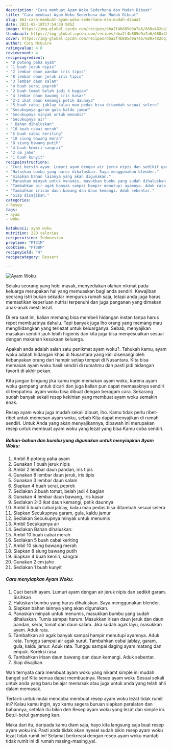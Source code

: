 ```yaml
---
description: "Cara membuat Ayam Woku Sederhana dan Mudah Dibuat"
title: "Cara membuat Ayam Woku Sederhana dan Mudah Dibuat"
slug: 861-cara-membuat-ayam-woku-sederhana-dan-mudah-dibuat
date: 2021-05-18T17:54:39.985Z
image: https://img-global.cpcdn.com/recipes/dba2f4b885d9a7a6/680x482cq70/ayam-woku-foto-resep-utama.jpg
thumbnail: https://img-global.cpcdn.com/recipes/dba2f4b885d9a7a6/680x482cq70/ayam-woku-foto-resep-utama.jpg
cover: https://img-global.cpcdn.com/recipes/dba2f4b885d9a7a6/680x482cq70/ayam-woku-foto-resep-utama.jpg
author: Cory McGuire
ratingvalue: 4.8
reviewcount: 4
recipeingredient:
- "8 potong paha ayam"
- "1 buah jeruk nipis"
- "2 lembar daun pandan iris tipis"
- "8 lembar daun jeruk iris tipis"
- "3 lembar daun salam"
- "4 buah serai peprek"
- "2 buah tomat belah jadi 4 bagian"
- "4 lembar daun bawang iris kasar"
- "2-3 ikat daun kemangi petik daunnya"
- "5 buah cabai jablay kalau mau pedas bisa ditambah sesuai selera"
- "Secukupnya garam gula kaldu jamur"
- "Secukupnya minyak untuk menumis"
- "Secukupnya air"
- " Bahan dihaluskan"
- "10 buah cabai merah"
- "5 buah cabai keriting"
- "10 siung bawang merah"
- "8 siung bawang putih"
- "4 buah kemiri sangrai"
- "2 cm jahe"
- "1 buah kunyit"
recipeinstructions:
- "Cuci bersih ayam. Lumuri ayam dengan air jeruk nipis dan sedikit garam. Sisihkan"
- "Haluskan bumbu yang harus dihaluskan. Saya menggunakan blender."
- "Siapkan bahan lainnya yang akan digunakan."
- "Panaskan minyak untuk menumis, masukkan bumbu yang sudah dihaluskan. Tumis sampai harum. Masukkan irisan daun jeruk dan daun pandan, serai, tomat dan daun salam. Jika sudah agak layu, masukkan ayam. Aduk rata."
- "Tambahkan air agak banyak sampai hampir menutupi ayamnya. Aduk rata. Tunggu sampai air agak surut. Tambahkan cabai jablay, garam, gula, kaldu jamur. Aduk rata. Tunggu sampai daging ayam matang dan empuk. Koreksi rasa."
- "Tambahkan irisan daun bawang dan daun kemangi. Aduk sebentar."
- "Siap disajikan."
categories:
- Resep
tags:
- ayam
- woku

katakunci: ayam woku 
nutrition: 220 calories
recipecuisine: Indonesian
preptime: "PT31M"
cooktime: "PT38M"
recipeyield: "4"
recipecategory: Dessert

---
```



![Ayam Woku](https://img-global.cpcdn.com/recipes/dba2f4b885d9a7a6/680x482cq70/ayam-woku-foto-resep-utama.jpg)

Selaku seorang yang hobi masak, menyediakan olahan nikmat pada keluarga merupakan hal yang memuaskan bagi anda sendiri. Kewajiban seorang istri bukan sekadar mengurus rumah saja, tetapi anda juga harus memastikan keperluan nutrisi terpenuhi dan juga panganan yang dimakan anak-anak mesti lezat.

Di era  saat ini, kalian memang bisa membeli hidangan instan tanpa harus repot membuatnya dahulu. Tapi banyak juga lho orang yang memang mau menghidangkan yang terlezat untuk keluarganya. Sebab, menyajikan masakan sendiri jauh lebih higienis dan kita juga bisa menyesuaikan sesuai dengan makanan kesukaan keluarga. 



Apakah anda adalah salah satu penikmat ayam woku?. Tahukah kamu, ayam woku adalah hidangan khas di Nusantara yang kini disenangi oleh kebanyakan orang dari hampir setiap tempat di Nusantara. Kita bisa memasak ayam woku hasil sendiri di rumahmu dan pasti jadi hidangan favorit di akhir pekan.

Kita jangan bingung jika kamu ingin memakan ayam woku, karena ayam woku gampang untuk dicari dan juga kalian pun dapat memasaknya sendiri di tempatmu. ayam woku bisa dibuat dengan beragam cara. Sekarang sudah banyak sekali resep kekinian yang membuat ayam woku semakin enak.

Resep ayam woku juga mudah sekali dibuat, lho. Kamu tidak perlu ribet-ribet untuk memesan ayam woku, sebab Kita dapat menyajikan di rumah sendiri. Untuk Anda yang akan menyajikannya, dibawah ini merupakan resep untuk membuat ayam woku yang lezat yang bisa Kamu coba sendiri.

<!--inarticleads1-->

##### Bahan-bahan dan bumbu yang digunakan untuk menyiapkan Ayam Woku:

1. Ambil 8 potong paha ayam
1. Gunakan 1 buah jeruk nipis
1. Ambil 2 lembar daun pandan, iris tipis
1. Gunakan 8 lembar daun jeruk, iris tipis
1. Gunakan 3 lembar daun salam
1. Siapkan 4 buah serai, peprek
1. Sediakan 2 buah tomat, belah jadi 4 bagian
1. Gunakan 4 lembar daun bawang, iris kasar
1. Sediakan 2-3 ikat daun kemangi, petik daunnya
1. Ambil 5 buah cabai jablay, kalau mau pedas bisa ditambah sesuai selera
1. Siapkan Secukupnya garam, gula, kaldu jamur
1. Sediakan Secukupnya minyak untuk menumis
1. Ambil Secukupnya air
1. Sediakan  Bahan dihaluskan:
1. Ambil 10 buah cabai merah
1. Sediakan 5 buah cabai keriting
1. Ambil 10 siung bawang merah
1. Siapkan 8 siung bawang putih
1. Siapkan 4 buah kemiri, sangrai
1. Gunakan 2 cm jahe
1. Sediakan 1 buah kunyit




<!--inarticleads2-->

##### Cara menyiapkan Ayam Woku:

1. Cuci bersih ayam. Lumuri ayam dengan air jeruk nipis dan sedikit garam. Sisihkan
1. Haluskan bumbu yang harus dihaluskan. Saya menggunakan blender.
1. Siapkan bahan lainnya yang akan digunakan.
1. Panaskan minyak untuk menumis, masukkan bumbu yang sudah dihaluskan. Tumis sampai harum. Masukkan irisan daun jeruk dan daun pandan, serai, tomat dan daun salam. Jika sudah agak layu, masukkan ayam. Aduk rata.
1. Tambahkan air agak banyak sampai hampir menutupi ayamnya. Aduk rata. Tunggu sampai air agak surut. Tambahkan cabai jablay, garam, gula, kaldu jamur. Aduk rata. Tunggu sampai daging ayam matang dan empuk. Koreksi rasa.
1. Tambahkan irisan daun bawang dan daun kemangi. Aduk sebentar.
1. Siap disajikan.




Wah ternyata cara membuat ayam woku yang nikamt simple ini mudah banget ya! Kita semua dapat membuatnya. Resep ayam woku Sesuai sekali untuk anda yang baru belajar memasak atau juga untuk anda yang telah ahli dalam memasak.

Tertarik untuk mulai mencoba membuat resep ayam woku lezat tidak rumit ini? Kalau kamu ingin, ayo kamu segera buruan siapkan peralatan dan bahannya, setelah itu bikin deh Resep ayam woku yang lezat dan simple ini. Betul-betul gampang kan. 

Maka dari itu, daripada kamu diam saja, hayo kita langsung saja buat resep ayam woku ini. Pasti anda tiidak akan nyesel sudah bikin resep ayam woku lezat tidak rumit ini! Selamat berkreasi dengan resep ayam woku mantab tidak rumit ini di rumah masing-masing,ya!.

